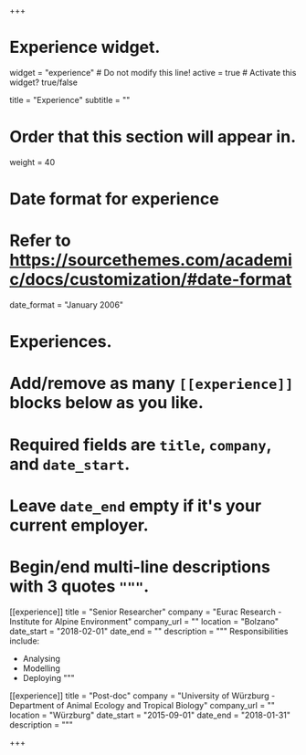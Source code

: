 +++
# Experience widget.
widget = "experience"  # Do not modify this line!
active = true  # Activate this widget? true/false

title = "Experience"
subtitle = ""

# Order that this section will appear in.
weight = 40

# Date format for experience
#   Refer to https://sourcethemes.com/academic/docs/customization/#date-format
date_format = "January 2006"

# Experiences.
#   Add/remove as many `[[experience]]` blocks below as you like.
#   Required fields are `title`, `company`, and `date_start`.
#   Leave `date_end` empty if it's your current employer.
#   Begin/end multi-line descriptions with 3 quotes `"""`.
[[experience]]
  title = "Senior Researcher"
  company = "Eurac Research - Institute for Alpine Environment"
  company_url = ""
  location = "Bolzano"
  date_start = "2018-02-01"
  date_end = ""
  description = """
  Responsibilities include:
  
  * Analysing
  * Modelling
  * Deploying
  """

[[experience]]
  title = "Post-doc"
  company = "University of Würzburg - Department of Animal Ecology and Tropical Biology"
  company_url = ""
  location = "Würzburg"
  date_start = "2015-09-01"
  date_end = "2018-01-31"
  description = """

+++

